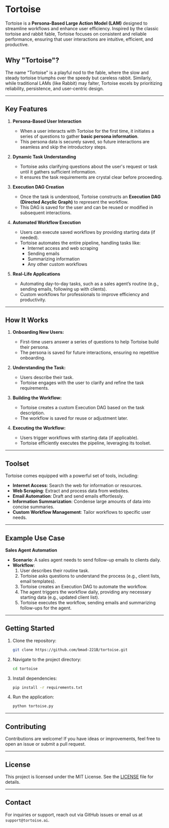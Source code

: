 # Tortoise

Tortoise is a **Persona-Based Large Action Model (LAM)** designed to streamline workflows and enhance user efficiency. Inspired by the classic tortoise and rabbit fable, Tortoise focuses on consistent and reliable performance, ensuring that user interactions are intuitive, efficient, and productive.

## **Why "Tortoise"?**
The name "Tortoise" is a playful nod to the fable, where the slow and steady tortoise triumphs over the speedy but careless rabbit. Similarly, while traditional LAMs (like Rabbit) may falter, Tortoise excels by prioritizing reliability, persistence, and user-centric design.

---

## **Key Features**

1. **Persona-Based User Interaction**
   - When a user interacts with Tortoise for the first time, it initiates a series of questions to gather **basic persona information**.
   - This persona data is securely saved, so future interactions are seamless and skip the introductory steps.

2. **Dynamic Task Understanding**
   - Tortoise asks clarifying questions about the user's request or task until it gathers sufficient information.
   - It ensures the task requirements are crystal clear before proceeding.

3. **Execution DAG Creation**
   - Once the task is understood, Tortoise constructs an **Execution DAG (Directed Acyclic Graph)** to represent the workflow.
   - This DAG is saved for the user and can be reused or modified in subsequent interactions.

4. **Automated Workflow Execution**
   - Users can execute saved workflows by providing starting data (if needed).
   - Tortoise automates the entire pipeline, handling tasks like:
     - Internet access and web scraping
     - Sending emails
     - Summarizing information
     - Any other custom workflows

5. **Real-Life Applications**
   - Automating day-to-day tasks, such as a sales agent’s routine (e.g., sending emails, following up with clients).
   - Custom workflows for professionals to improve efficiency and productivity.

---

## **How It Works**

1. **Onboarding New Users:**
   - First-time users answer a series of questions to help Tortoise build their persona.
   - The persona is saved for future interactions, ensuring no repetitive onboarding.

2. **Understanding the Task:**
   - Users describe their task.
   - Tortoise engages with the user to clarify and refine the task requirements.

3. **Building the Workflow:**
   - Tortoise creates a custom Execution DAG based on the task description.
   - The workflow is saved for reuse or adjustment later.

4. **Executing the Workflow:**
   - Users trigger workflows with starting data (if applicable).
   - Tortoise efficiently executes the pipeline, leveraging its toolset.

---

## **Toolset**
Tortoise comes equipped with a powerful set of tools, including:

- **Internet Access**: Search the web for information or resources.
- **Web Scraping**: Extract and process data from websites.
- **Email Automation**: Draft and send emails effortlessly.
- **Information Summarization**: Condense large amounts of data into concise summaries.
- **Custom Workflow Management**: Tailor workflows to specific user needs.

---

## **Example Use Case**
**Sales Agent Automation**

- **Scenario**: A sales agent needs to send follow-up emails to clients daily.
- **Workflow**:
  1. User describes their routine task.
  2. Tortoise asks questions to understand the process (e.g., client lists, email templates).
  3. Tortoise creates an Execution DAG to automate the workflow.
  4. The agent triggers the workflow daily, providing any necessary starting data (e.g., updated client list).
  5. Tortoise executes the workflow, sending emails and summarizing follow-ups for the agent.

---

## **Getting Started**

1. Clone the repository:
   ```bash
   git clone https://github.com/bmad-221B/tortoise.git
   ```
2. Navigate to the project directory:
   ```bash
   cd tortoise
   ```
3. Install dependencies:
   ```bash
   pip install -r requirements.txt
   ```
4. Run the application:
   ```bash
   python tortoise.py
   ```

---

## **Contributing**
Contributions are welcome! If you have ideas or improvements, feel free to open an issue or submit a pull request.

---

## **License**
This project is licensed under the MIT License. See the [LICENSE](LICENSE) file for details.

---

## **Contact**
For inquiries or support, reach out via GitHub issues or email us at `support@tortoise.ai`.

